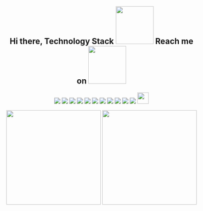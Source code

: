 <!--
**weiensong/weiensong** is a ✨ _special_ ✨ repository because its `README.md` (this file) appears on your GitHub profile.

Here are some ideas to get you started:

- 🔭 I’m currently working on ...
- 🌱 I’m currently learning ...
- 👯 I’m looking to collaborate on ...
- 🤔 I’m looking for help with ...
- 💬 Ask me about ...
- 📫 How to reach me: ...
- 😄 Pronouns: ...
- ⚡ Fun fact: ...
-->
<h2 align="center">Hi there, Technology Stack <img src="https://media.giphy.com/media/WUlplcMpOCEmTGBtBW/giphy.gif" width="100"> Reach me on <img src="https://media.giphy.com/media/mGcNjsfWAjY5AEZNw6/giphy.gif" width="100"></h2>
<p align="center">
<img src="https://img.shields.io/badge/-Python-black?style=flat-square&logo=python"/>
<img src="https://img.shields.io/badge/-Java-black?style=flat-square&logo=java"/>
<img src="https://img.shields.io/badge/-C-black?style=flat-square&logo=c"/>
<img src="https://img.shields.io/badge/-Linux-black?style=flat-square&logo=linux"/>
<img src="https://img.shields.io/badge/-Docker-black?style=flat-square&logo=docker"/>
<img src="https://img.shields.io/badge/-Hadoop-black?style=flat-square&logo=apachehadoop"/>
<img src="https://img.shields.io/badge/-Selenium-black?style=flat-square&logo=selenium"/>
<img src="https://img.shields.io/badge/-MySQL-black?style=flat-square&logo=mysql"/>
<img src="https://img.shields.io/badge/-Git-black?style=flat-square&logo=git"/>
<img src="https://img.shields.io/badge/-GitHub-black?style=flat-square&logo=github"/>
<img src="https://img.shields.io/badge/-wes0018@aliyun.com-black?style=flat-square&logo=gmail"/>
<img src="https://media.giphy.com/media/r0z6DYAY4VIdO/giphy.gif" width="30">
</p>

<p align="center">
  <img height="250" src="https://github-readme-stats.vercel.app/api?username=weiensong&show_icons=true&theme=dracula&include_all_commits=true" />
  <img height="250" src="https://github-readme-stats.vercel.app/api/top-langs/?username=weiensong&theme=dracula&show_icons=true" />
</p>

